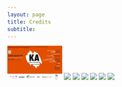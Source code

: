 ```yaml
---
layout: page
title: Credits
subtitle: 
---
```


<div class="row">
  <div class="column">
    <img src="/assets/img/credits/2020_02_08.png" width="25%">
    <img src="rocks.jpg" width="25%">
    <img src="falls2.jpg">
    <img src="paris.jpg">
    <img src="nature.jpg">
    <img src="mist.jpg">
    <img src="paris.jpg">
  </div>
